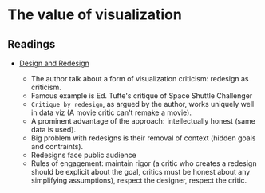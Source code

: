 


# The value of visualization


## Readings

- [Design and Redesign](https://medium.com/@hint_fm/design-and-redesign-4ab77206cf9)

    - The author talk about a form of visualization criticism: redesign as
      criticism.
    - Famous example is Ed. Tufte's critique of Space Shuttle Challenger
    - `Critique by redesign`, as argued by the author, works uniquely well in
      data viz (A movie critic can't remake a movie).
    - A prominent advantage of the approach:  intellectually honest (same data
      is used).
    - Big problem with redesigns is their removal of context (hidden goals and
      contraints).
    - Redesigns face public audience
    - Rules of engagement: maintain rigor (a critic who creates a redesign
      should be explicit about the goal, critics must be honest about any
      simplifying assumptions), respect the designer, respect the critic.
